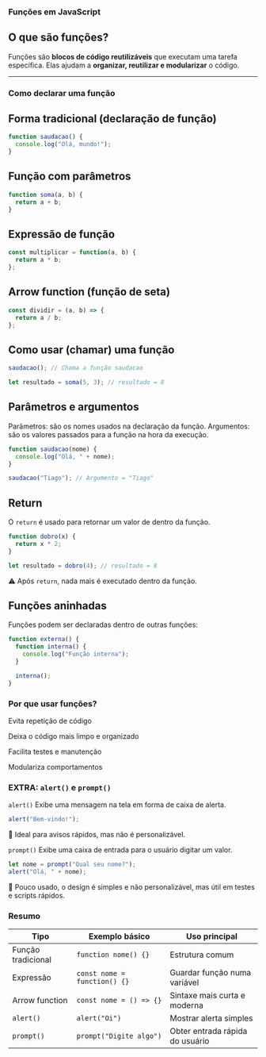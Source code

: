 ### Funções em JavaScript

## O que são funções?

Funções são **blocos de código reutilizáveis** que executam uma tarefa específica. 
Elas ajudam a **organizar, reutilizar e modularizar** o código.

---

### Como declarar uma função

## Forma tradicional (declaração de função)

```javascript
function saudacao() {
  console.log("Olá, mundo!");
}
```

## Função com parâmetros

```javascript
function soma(a, b) {
  return a + b;
}
```

## Expressão de função

```javascript
const multiplicar = function(a, b) {
  return a * b;
};
```

## Arrow function (função de seta)

```javascript
const dividir = (a, b) => {
  return a / b;
};
```

## Como usar (chamar) uma função

```javascript
saudacao(); // Chama a função saudacao

let resultado = soma(5, 3); // resultado = 8
```

## Parâmetros e argumentos

Parâmetros: são os nomes usados na declaração da função.
Argumentos: são os valores passados para a função na hora da execução.

```javascript
function saudacao(nome) {
  console.log("Olá, " + nome);
}

saudacao("Tiago"); // Argumento = "Tiago"
```

## Return
O `return` é usado para retornar um valor de dentro da função.

```javascript
function dobro(x) {
  return x * 2;
}

let resultado = dobro(4); // resultado = 8
```

⚠️ Após `return`, nada mais é executado dentro da função.

## Funções aninhadas

Funções podem ser declaradas dentro de outras funções:

```javascript
function externa() {
  function interna() {
    console.log("Função interna");
  }

  interna();
}
```

### Por que usar funções?

Evita repetição de código

Deixa o código mais limpo e organizado

Facilita testes e manutenção

Modulariza comportamentos

### EXTRA: `alert()` e `prompt()`
`alert()`
Exibe uma mensagem na tela em forma de caixa de alerta.

```javascript
alert("Bem-vindo!");
```
🔔 Ideal para avisos rápidos, mas não é personalizável.

`prompt()`
Exibe uma caixa de entrada para o usuário digitar um valor.

```javascript
let nome = prompt("Qual seu nome?");
alert("Olá, " + nome);
```
📌 Pouco usado, o design é simples e não personalizável, mas útil em testes e scripts rápidos.

### Resumo

| Tipo               | Exemplo básico               | Uso principal                   |
| ------------------ | ---------------------------- | ------------------------------- |
| Função tradicional | `function nome() {}`         | Estrutura comum                 |
| Expressão          | `const nome = function() {}` | Guardar função numa variável    |
| Arrow function     | `const nome = () => {}`      | Sintaxe mais curta e moderna    |
| `alert()`          | `alert("Oi")`                | Mostrar alerta simples          |
| `prompt()`         | `prompt("Digite algo")`      | Obter entrada rápida do usuário |
